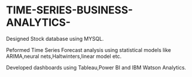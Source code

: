 # TIME-SERIES-BUSINESS-ANALYTICS-
Designed Stock database using MYSQL.

Peformed Time Series Forecast analysis using statistical models like ARIMA,neural nets,Haltwinters,linear model etc.

Developed dashboards using Tableau,Power BI and IBM Watson Analytics.
